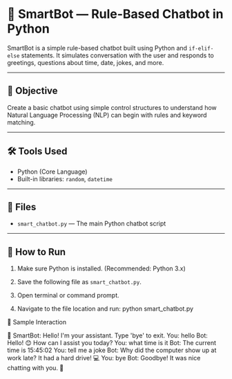 # 🤖 SmartBot — Rule-Based Chatbot in Python

SmartBot is a simple rule-based chatbot built using Python and `if-elif-else` statements. It simulates conversation with the user and responds to greetings, questions about time, date, jokes, and more.

---

## 🎯 Objective

Create a basic chatbot using simple control structures to understand how Natural Language Processing (NLP) can begin with rules and keyword matching.

---

## 🛠️ Tools Used

- Python (Core Language)
- Built-in libraries: `random`, `datetime`

---

## 📂 Files

- `smart_chatbot.py` — The main Python chatbot script

---

## 🚀 How to Run

1. Make sure Python is installed. (Recommended: Python 3.x)

2. Save the following file as `smart_chatbot.py`.

3. Open terminal or command prompt.

4. Navigate to the file location and run:
python smart_chatbot.py


💬 Sample Interaction

🤖 SmartBot: Hello! I'm your assistant. Type 'bye' to exit.
You: hello
Bot: Hello! 😊 How can I assist you today?
You: what time is it
Bot: The current time is 15:45:02
You: tell me a joke
Bot: Why did the computer show up at work late? It had a hard drive! 💻
You: bye
Bot: Goodbye! It was nice chatting with you. 👋
